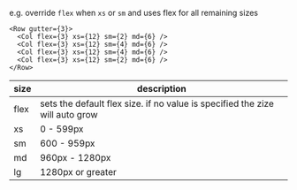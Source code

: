 
e.g. override `flex` when `xs` or `sm` and uses flex for all remaining sizes

```
<Row gutter={3}>
  <Col flex={3} xs={12} sm={2} md={6} />
  <Col flex={3} xs={12} sm={4} md={6} />
  <Col flex={3} xs={12} sm={4} md={6} />
  <Col flex={3} xs={12} sm={2} md={6} />
</Row>
```

| size  	  | description                 	              |
|---------- |-------------------------------------------- |
| flex  	  | sets the default flex size. if no value is specified the zize will auto grow	                |
| xs    	  | 0 - 599px                                   |
| sm    	  | 600 - 959px                                 |
| md    	  | 960px - 1280px              	              |
| lg    	  | 1280px or greater           	              |

